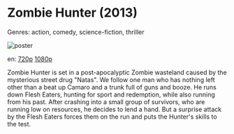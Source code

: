 # Zombie Hunter (2013)

Genres: action, comedy, science-fiction, thriller

![poster](http://image.tmdb.org/t/p/w500/xnvPQ4WHEt8PBVxUyrogXITMR96.jpg)

en:
  [720p](magnet:?xt=urn:btih:1E03DC41FDF3BC7C51C8C66D5F3A8B9CAB026245&tr=udp://glotorrents.pw:6969/announce&tr=udp://tracker.opentrackr.org:1337/announce&tr=udp://torrent.gresille.org:80/announce&tr=udp://tracker.openbittorrent.com:80&tr=udp://tracker.coppersurfer.tk:6969&tr=udp://tracker.leechers-paradise.org:6969&tr=udp://p4p.arenabg.ch:1337&tr=udp://tracker.internetwarriors.net:1337)
  [1080p](magnet:?xt=urn:btih:270ED4CB2850FB05624C2C6701ACAFF70FB33861&tr=udp://glotorrents.pw:6969/announce&tr=udp://tracker.opentrackr.org:1337/announce&tr=udp://torrent.gresille.org:80/announce&tr=udp://tracker.openbittorrent.com:80&tr=udp://tracker.coppersurfer.tk:6969&tr=udp://tracker.leechers-paradise.org:6969&tr=udp://p4p.arenabg.ch:1337&tr=udp://tracker.internetwarriors.net:1337)
  


Zombie Hunter is set in a post-apocalyptic Zombie wasteland caused by the mysterious street drug "Natas". We follow one man who has nothing left other than a beat up Camaro and a trunk full of guns and booze. He runs down Flesh Eaters, hunting for sport and redemption, while also running from his past. After crashing into a small group of survivors, who are running low on resources, he decides to lend a hand. But a surprise attack by the Flesh Eaters forces them on the run and puts the Hunter's skills to the test.